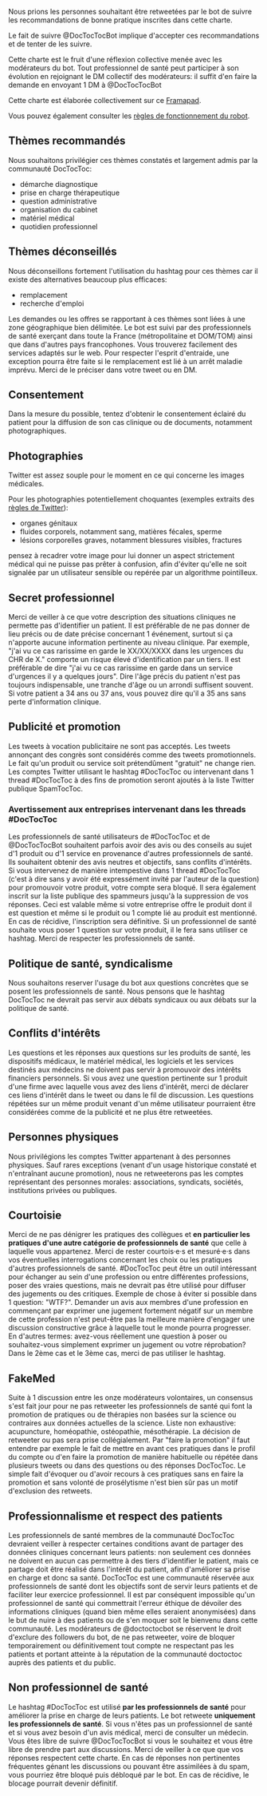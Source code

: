 Nous prions les personnes souhaitant être retweetées par le bot de suivre les recommandations de bonne pratique inscrites dans cette charte.

Le fait de suivre @DocTocTocBot implique d'accepter ces recommandations et de tenter de les suivre.

Cette charte est le fruit d'une réflexion collective menée avec les modérateurs du bot. Tout professionnel de santé peut participer à son évolution en rejoignant le DM collectif des modérateurs: il suffit d'en faire la demande en envoyant 1 DM à @DocTocTocBot

Cette charte est élaborée collectivement sur ce [Framapad](https://mypads.framapad.org/mypads/?/mypads/group/doctoctoc-g14n7o7ag/pad/view/doctoctocbot-kp3l8v7wb).

Vous pouvez également consulter les [règles de fonctionnement du robot](/rules).

## Thèmes recommandés
Nous souhaitons privilégier ces thèmes constatés et largement admis par la communauté DocTocToc:

   * démarche diagnostique
   * prise en charge thérapeutique
   * question administrative
   * organisation du cabinet
   * matériel médical
   * quotidien professionnel

## Thèmes déconseillés
Nous déconseillons fortement l'utilisation du hashtag pour ces thèmes car il existe des alternatives beaucoup plus efficaces:

  * remplacement
  * recherche d'emploi

Les demandes ou les offres se rapportant à ces thèmes sont liées à une zone géographique bien délimitée. Le bot est suivi par des professionnels de santé exerçant dans toute la France (métropolitaine et DOM/TOM) ainsi que dans d'autres pays francophones. Vous trouverez facilement des services adaptés sur le web. Pour respecter l'esprit d'entraide, une exception pourra être faite si le remplacement est lié à un arrêt maladie imprévu. Merci de le préciser dans votre tweet ou en DM.

## Consentement

Dans la mesure du possible, tentez d'obtenir le consentement éclairé du patient pour la diffusion de son cas clinique ou de documents, notamment photographiques.

## Photographies

Twitter est assez souple pour le moment en ce qui concerne les images médicales.

Pour les photographies potentiellement choquantes (exemples extraits des [règles de Twitter](https://help.twitter.com/fr/rules-and-policies/media-policy)):

  * organes génitaux
  * fluides corporels, notamment sang, matières fécales, sperme
  * lésions corporelles graves, notamment blessures visibles, fractures

pensez à recadrer votre image pour lui donner un aspect strictement médical qui ne puisse pas prêter à confusion, afin d'éviter qu'elle ne soit signalée par un utilisateur sensible ou repérée par un algorithme pointilleux.

## Secret professionnel

Merci de veiller à ce que votre description des situations cliniques ne permette pas d'identifier un patient. Il est préférable de ne pas donner de lieu précis ou de date précise concernant 1 événement, surtout si ça n'apporte aucune information pertinente au niveau clinique. Par exemple, "j'ai vu ce cas rarissime en garde le XX/XX/XXXX dans les urgences du CHR de X." comporte un risque élevé d'identification par un tiers. Il est préférable de dire "j'ai vu ce cas rarissime en garde dans un service d'urgences il y a quelques jours".
Dire l'âge précis du patient n'est pas toujours indispensable, une tranche d'âge ou un arrondi suffisent souvent. Si votre patient a 34 ans ou 37 ans, vous pouvez dire qu'il a 35 ans sans perte d'information clinique.

## Publicité et promotion
Les tweets à vocation publicitaire ne sont pas acceptés.
Les tweets annonçant des congrès sont considérés comme des tweets promotionnels.
Le fait qu'un produit ou service soit prétendûment "gratuit" ne change rien.
Les comptes Twitter utilisant le hashtag #DocTocToc ou intervenant dans 1 thread #DocTocToc à des fins de promotion seront ajoutés à la liste Twitter publique SpamTocToc.

### Avertissement aux entreprises intervenant dans les threads #DocTocToc
Les professionnels de santé utilisateurs de #DocTocToc et de @DocTocTocBot souhaitent parfois avoir des avis ou des conseils au sujet d'1 produit ou d'1 service en provenance d'autres professionnels de santé. Ils souhaitent obtenir des avis neutres et objectifs, sans conflits d'intérêts. Si vous intervenez de manière intempestive dans 1 thread #DocTocToc (c'est à dire sans y avoir été expressément invité par l'auteur de la question) pour promouvoir votre produit, votre compte sera bloqué. Il sera également inscrit sur la liste publique des spammeurs jusqu'à la suppression de vos réponses. Ceci est valable même si votre entreprise offre le produit dont il est question et même si le produit ou 1 compte lié au produit est mentionné. En cas de récidive, l'inscription sera définitive. Si un professionnel de santé souhaite vous poser 1 question sur votre produit, il le fera sans utiliser ce hashtag. Merci de respecter les professionnels de santé.

## Politique de santé, syndicalisme
Nous souhaitons reserver l'usage du bot aux questions concrètes que se posent les professionnels de santé. Nous pensons que le hashtag DocTocToc ne devrait pas servir aux débats syndicaux ou aux débats sur la politique de santé.

## Conflits d'intérêts
Les questions et les réponses aux questions sur les produits de santé, les dispositifs médicaux, le matériel médical, les logiciels et les services destinés aux médecins ne doivent pas servir à promouvoir des intérêts financiers personnels. Si vous avez une question pertinente sur 1 produit d'une firme avec laquelle vous avez des liens d'intérêt, merci de déclarer ces liens d'intérêt dans le tweet ou dans le fil de discussion.
Les questions répétées sur un même produit venant d'un même utilisateur pourraient être considérées comme de la publicité et ne plus être retweetées.

## Personnes physiques
Nous privilégions les comptes Twitter appartenant à des personnes physiques. Sauf rares exceptions (venant d'un usage historique constaté et n'entraînant aucune promotion), nous ne retweeterons pas les comptes représentant des personnes morales: associations, syndicats, sociétés, institutions privées ou publiques.

## Courtoisie
Merci de ne pas dénigrer les pratiques des collègues et **en particulier les pratiques d'une autre catégorie de professionnels de santé** que celle à laquelle vous appartenez. Merci de rester courtois·e·s et mesuré·e·s dans vos éventuelles interrogations concernant les choix ou les pratiques d'autres professionnels de santé. #DocTocToc peut être un outil intéressant pour échanger au sein d'une profession ou entre différentes professions, poser des vraies questions, mais ne devrait pas être utilisé pour diffuser des jugements ou des critiques. Exemple de chose à éviter si possible dans 1 question: "WTF?". Demander un avis aux membres d'une profession en commençant par exprimer une jugement fortement négatif sur un membre de cette profession n'est peut-être pas la meilleure manière d'engager une discussion constructive grâce à laquelle tout le monde pourra progresser. En d'autres termes: avez-vous réellement une question à poser ou souhaitez-vous simplement exprimer un jugement ou votre réprobation? Dans le 2ème cas et le 3ème cas, merci de pas utiliser le hashtag.

## FakeMed
Suite à 1 discussion entre les onze modérateurs volontaires, un consensus s'est fait jour pour ne pas retweeter les professionnels de santé qui font la promotion de pratiques ou de thérapies non basées sur la science ou contraires aux données actuelles de la science. Liste non exhaustive: acupuncture, homéopathie, ostéopathie, mésothérapie. La décision de retweeter ou pas sera prise collégialement. Par "faire la promotion" il faut entendre par exemple le fait de mettre en avant ces pratiques dans le profil du compte ou d'en faire la promotion de manière habituelle ou répétée dans plusieurs tweets ou dans des questions ou des réponses DocTocToc. Le simple fait d'évoquer ou d'avoir recours à ces pratiques sans en faire la promotion et sans volonté de prosélytisme n'est bien sûr pas un motif d'exclusion des retweets.

## Professionnalisme et respect des patients
Les professionnels de santé membres de la communauté DocTocToc devraient veiller à respecter certaines conditions avant de partager des données cliniques concernant leurs patients: non seulement ces données ne doivent en aucun cas permettre à des tiers d'identifier le patient, mais ce partage doit être réalisé dans l'intérêt du patient, afin d'améliorer sa prise en charge et donc sa santé. DocTocToc est une communauté réservée aux professionnels de santé dont les objectifs sont de servir leurs patients et de faciliter leur exercice professionnel. Il est par conséquent impossible qu'un professionnel de santé qui commettrait l'erreur éthique de dévoiler des informations cliniques (quand bien même elles seraient anonymisées) dans le but de nuire à des patients ou de s'en moquer soit le bienvenu dans cette communauté. Les modérateurs de @doctoctocbot se réservent le droit d'exclure des followers du bot, de ne pas retweeter, voire de bloquer temporairement ou définitivement tout compte ne respectant pas les patients et portant atteinte à la réputation de la communauté doctoctoc auprès des patients et du public.

## Non professionnel de santé
Le hashtag #DocTocToc est utilisé **par les professionnels de santé** pour améliorer la prise en charge de leurs patients. Le bot retweete **uniquement les professionnels de santé**. Si vous n'êtes pas un professionnel de santé et si vous avez besoin d'un avis médical, merci de consulter un médecin.
Vous êtes libre de suivre @DocTocTocBot si vous le souhaitez et vous être libre de prendre part aux discussions. Merci de veiller à ce que que vos réponses respectent cette charte. En cas de réponses non pertinentes fréquentes génant les discussions ou pouvant être assimilées à du spam, vous pourriez être bloqué puis débloqué par le bot. En cas de récidive, le blocage pourrait devenir définitif.
